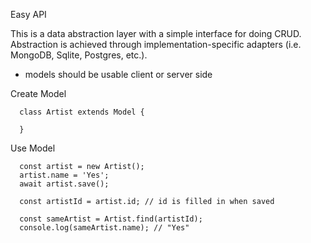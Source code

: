 Easy API

This is a data abstraction layer with a simple interface for doing CRUD. Abstraction
is achieved through implementation-specific adapters (i.e. MongoDB, Sqlite, Postgres, etc.).

- models should be usable client or server side

Create Model

```
  class Artist extends Model {

  }
```

Use Model

```
  const artist = new Artist();
  artist.name = 'Yes';
  await artist.save();

  const artistId = artist.id; // id is filled in when saved

  const sameArtist = Artist.find(artistId);
  console.log(sameArtist.name); // "Yes"
```
